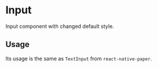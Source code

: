 # Input

Input component with changed default style.

## Usage

Its usage is the same as `TextInput` from `react-native-paper`.
